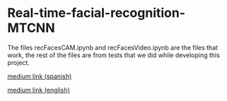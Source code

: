 # Real-time-facial-recognition-MTCNN


The files recFacesCAM.ipynb and recFacesVideo.ipynb are the files that work, the rest of the files are from tests that we did while developing this project.

[medium link (spanish)](https://medium.com/p/2e2b53870995)

[medium link (english)](https://medium.com/p/253bc43d7c32)
